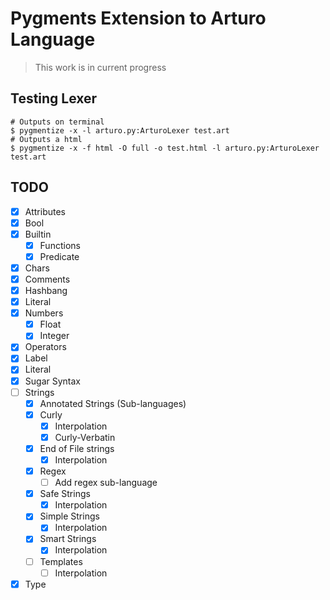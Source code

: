 # Pygments Extension to Arturo Language

> This work is in current progress

## Testing Lexer

```shell
# Outputs on terminal
$ pygmentize -x -l arturo.py:ArturoLexer test.art
# Outputs a html
$ pygmentize -x -f html -O full -o test.html -l arturo.py:ArturoLexer test.art
```

## TODO

- [x] Attributes
- [x] Bool
- [x] Builtin
    - [x] Functions
    - [x] Predicate
- [x] Chars
- [x] Comments
- [x] Hashbang
- [x] Literal
- [x] Numbers
  - [x] Float
  - [x] Integer
- [x] Operators
- [x] Label
- [x] Literal
- [x] Sugar Syntax
- [ ] Strings
    - [x] Annotated Strings (Sub-languages)
    - [x] Curly
        - [x] Interpolation
        - [x] Curly-Verbatin
    - [x] End of File strings
        - [x] Interpolation
    - [x] Regex
        - [ ] Add regex sub-language
    - [x] Safe Strings
        - [x] Interpolation
    - [x] Simple Strings
        - [x] Interpolation
    - [x] Smart Strings
        - [x] Interpolation
    - [ ] Templates
        - [ ] Interpolation
- [x] Type